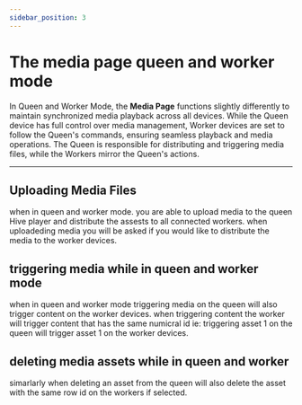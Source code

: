 ```yaml
---
sidebar_position: 3
---
```


# The media page queen and worker mode 


In Queen and Worker Mode, the **Media Page** functions slightly differently to maintain synchronized media playback across all devices. While the Queen device has full control over media management, Worker devices are set to follow the Queen's commands, ensuring seamless playback and media operations. The Queen is responsible for distributing and triggering media files, while the Workers mirror the Queen's actions.

---

## Uploading Media Files

when in queen and worker mode. you are able to upload media to the queen Hive player and distribute the assests to all connected workers. when uploadeding media you will be asked if you would like to distribute the media to the worker devices. 

## triggering media while in queen and worker mode 

when in queen and worker mode triggering media on the queen will also trigger content on the worker devices. when triggering content the worker will trigger content that has the same numicral id ie: triggering asset 1 on the queen will trigger asset 1 on the worker devices. 


## deleting media assets while in queen and worker 

simarlarly when deleting an asset from the queen will also delete the asset with the same row id on the workers if selected. 


